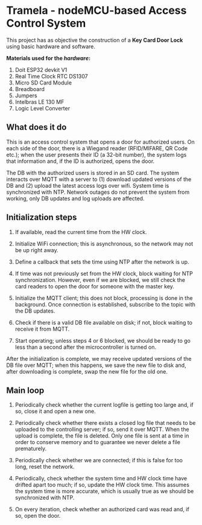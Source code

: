 # Tramela - nodeMCU-based Access Control System

This project has as objective the construction of a **Key Card Door Lock** using basic hardware and software.

**Materials used for the *hardware*:**

1. Doit ESP32 devkit V1
2. Real Time Clock RTC DS1307
3. Micro SD Card Module
4. Breadboard
5. Jumpers
6. Intelbras LE 130 MF
7. Logic Level Converter

## What does it do

This is an access control system that opens a door for authorized users.
On each side of the door, there is a Wiegand reader (RFID/MIFARE, QR Code
etc.); when the user presents their ID (a 32-bit number), the system logs
that information and, if the ID is authorized, opens the door.

The DB with the authorized users is stored in an SD card. The system
interacts over MQTT with a server to (1) download updated versions of
the DB and (2) upload the latest access logs over wifi. System time is
synchronized with NTP. Network outages do not prevent the system from
working, only DB updates and log uploads are affected.

## Initialization steps

1. If available, read the current time from the HW clock.

2. Initialize WiFi connection; this is asynchronous, so the network may
   not be up right away.

3. Define a callback that sets the time using NTP after the network is up.

4. If time was not previously set from the HW clock, block waiting for
   NTP synchronization. However, even if we are blocked, we still check
   the card readers to open the door for someone with the master key.

5. Initialize the MQTT client; this does not block, processing is done
   in the background. Once connection is established, subscribe to the
   topic with the DB updates.

6. Check if there is a valid DB file available on disk; if not, block
   waiting to receive it from MQTT.

7. Start operating; unless steps 4 or 6 blocked, we should be ready to go
   less than a second after the microcontroller is turned on.

After the initialization is complete, we may receive updated versions of
the DB file over MQTT; when this happens, we save the new file to disk
and, after downloading is complete, swap the new file for the old one.

## Main loop

1. Periodically check whether the current logfile is getting too large
   and, if so, close it and open a new one.

2. Periodically check whether there exists a closed log file that needs
   to be uploaded to the controlling server; if so, send it over MQTT.
   When the upload is complete, the file is deleted. Only one file is
   sent at a time in order to conserve memory and to guarantee we never
   delete a file prematurely.

3. Periodically check whether we are connected; if this is false for too
   long, reset the network.

4. Periodically, check whether the system time and HW clock time have
   drifted apart too much; if so, update the HW clock time. This assumes
   the system time is more accurate, which is usually true as we should
   be synchronized with NTP.

5. On every iteration, check whether an authorized card was read and,
   if so, open the door.

